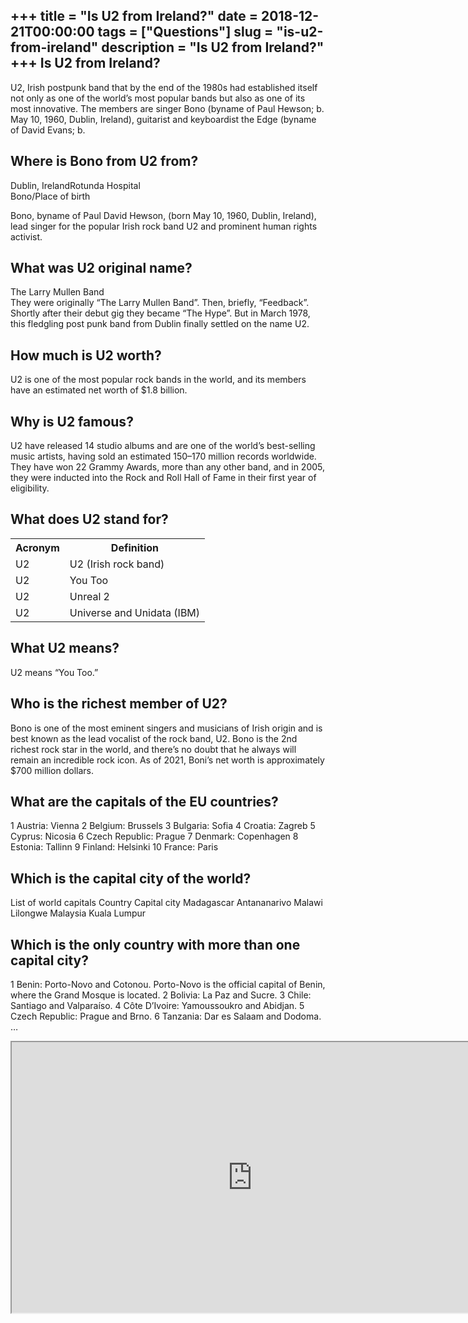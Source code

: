 +++
title = "Is U2 from Ireland?"
date = 2018-12-21T00:00:00
tags = ["Questions"]
slug = "is-u2-from-ireland"
description = "Is U2 from Ireland?"
+++
Is U2 from Ireland?
-------------------

U2, Irish postpunk band that by the end of the 1980s had established itself not only as one of the world’s most popular bands but also as one of its most innovative. The members are singer Bono (byname of Paul Hewson; b. May 10, 1960, Dublin, Ireland), guitarist and keyboardist the Edge (byname of David Evans; b.

Where is Bono from U2 from?
---------------------------

Dublin, IrelandRotunda Hospital  
Bono/Place of birth

Bono, byname of Paul David Hewson, (born May 10, 1960, Dublin, Ireland), lead singer for the popular Irish rock band U2 and prominent human rights activist.

What was U2 original name?
--------------------------

The Larry Mullen Band  
They were originally “The Larry Mullen Band”. Then, briefly, “Feedback”. Shortly after their debut gig they became “The Hype”. But in March 1978, this fledgling post punk band from Dublin finally settled on the name U2.

How much is U2 worth?
---------------------

U2 is one of the most popular rock bands in the world, and its members have an estimated net worth of $1.8 billion.

Why is U2 famous?
-----------------

U2 have released 14 studio albums and are one of the world’s best-selling music artists, having sold an estimated 150–170 million records worldwide. They have won 22 Grammy Awards, more than any other band, and in 2005, they were inducted into the Rock and Roll Hall of Fame in their first year of eligibility.

What does U2 stand for?
-----------------------

<table><tr><th>Acronym</th><th>Definition</th></tr><tr><td>U2</td><td>U2 (Irish rock band)</td></tr><tr><td>U2</td><td>You Too</td></tr><tr><td>U2</td><td>Unreal 2</td></tr><tr><td>U2</td><td>Universe and Unidata (IBM)</td></tr></table>

What U2 means?
--------------

U2 means “You Too.”

Who is the richest member of U2?
--------------------------------

Bono is one of the most eminent singers and musicians of Irish origin and is best known as the lead vocalist of the rock band, U2. Bono is the 2nd richest rock star in the world, and there’s no doubt that he always will remain an incredible rock icon. As of 2021, Boni’s net worth is approximately $700 million dollars.

What are the capitals of the EU countries?
------------------------------------------

1 Austria: Vienna 2 Belgium: Brussels 3 Bulgaria: Sofia 4 Croatia: Zagreb 5 Cyprus: Nicosia 6 Czech Republic: Prague 7 Denmark: Copenhagen 8 Estonia: Tallinn 9 Finland: Helsinki 10 France: Paris

Which is the capital city of the world?
---------------------------------------

List of world capitals Country Capital city Madagascar Antananarivo Malawi Lilongwe Malaysia Kuala Lumpur

Which is the only country with more than one capital city?
----------------------------------------------------------

1 Benin: Porto-Novo and Cotonou. Porto-Novo is the official capital of Benin, where the Grand Mosque is located. 2 Bolivia: La Paz and Sucre. 3 Chile: Santiago and Valparaíso. 4 Côte D’Ivoire: Yamoussoukro and Abidjan. 5 Czech Republic: Prague and Brno. 6 Tanzania: Dar es Salaam and Dodoma. …

<iframe allow="accelerometer; autoplay; clipboard-write; encrypted-media; gyroscope; picture-in-picture" allowfullscreen="" class="__youtube_prefs__  epyt-is-override  no-lazyload" data-no-lazy="1" data-origheight="433" data-origwidth="770" data-skipgform_ajax_framebjll="" height="433" id="_ytid_84917" loading="lazy" src="https://www.youtube.com/embed/Cok_vd48cA4?enablejsapi=1&autoplay=0&cc_load_policy=0&cc_lang_pref=&iv_load_policy=1&loop=0&modestbranding=0&rel=1&fs=1&playsinline=0&autohide=2&theme=dark&color=red&controls=1&" title="YouTube player" width="770"></iframe>